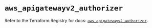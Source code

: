 # `aws_apigatewayv2_authorizer`

Refer to the Terraform Registry for docs: [`aws_apigatewayv2_authorizer`](https://registry.terraform.io/providers/hashicorp/aws/5.99.0/docs/resources/apigatewayv2_authorizer).
